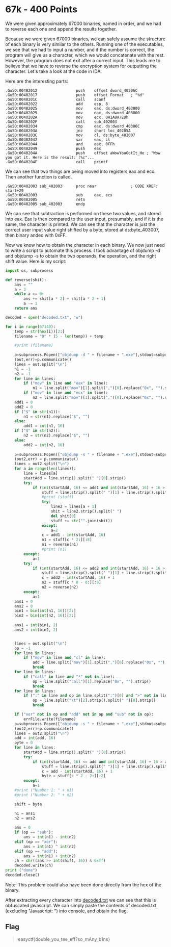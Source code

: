 # 67k - 400 Points

We were given approximately 67000 binaries, named in order, and we had to reverse each one and append the results together.

Because we were given 67000 binaries, we can safely assume the structure of each binary is very similar to the others. Running one of the executables, we see that we had to input a number, and if the number is correct, the program will give us a character, which we would concatenate with the rest. However, the program does not exit after a correct input. This leads me to believe that we have to reverse the encryption system for outputting the character. Let's take a look at the code in IDA.

Here are the interesting parts:

```
.Gu5D:00402012                 push    offset dword_40306C
.Gu5D:00402017                 push    offset Format   ; "%d"
.Gu5D:0040201C                 call    scanf
.Gu5D:00402022                 add     esp, 8
.Gu5D:00402025                 mov     eax, ds:dword_403000
.Gu5D:00402025                 mov     eax, ds:dword_403000
.Gu5D:0040202A                 mov     ecx, 0A1A8A7EDh
.Gu5D:0040202F                 call    sub_402003
.Gu5D:00402034                 cmp     eax, ds:dword_40306C
.Gu5D:0040203A                 jnz     short loc_40205A
.Gu5D:0040203C                 mov     cl, ds:byte_403007
.Gu5D:00402042                 sar     eax, cl
.Gu5D:00402044                 and     eax, 0FFh
.Gu5D:00402049                 push    eax
.Gu5D:0040204A                 push    offset aWowYouGotIt_He ; "Wow you got it. Here is the result: (%c"...
.Gu5D:0040204F                 call    printf
```

We can see that two things are being moved into registers eax and ecx. Then another function is called.

```
.Gu5D:00402003 sub_402003      proc near               ; CODE XREF: start+29
.Gu5D:00402003                 sub     eax, ecx
.Gu5D:00402005                 retn
.Gu5D:00402005 sub_402003      endp
```

We can see that subtraction is performed on these two values, and stored into eax. Eax is then compared to the user input, presumably, and if it is the same, the character is printed.
We can see that the character is just the correct user input value right shifted by a byte, stored at ds:byte_403007, then binary anded with 0xFF.

Now we know how to obtain the character in each binary. We now just need to write a script to automate this process. I took advantage of objdump -d and objdump -s to obtain the two operands, the operation, and the right shift value. Here is my script:

```python
import os, subprocess

def reverse(shit):
    ans = ""
    a = 3
    while a >= 0:
        ans += shit[a * 2] + shit[a * 2 + 1]
        a -= 1
    return ans

decoded = open("decoded.txt", "w")

for i in range(67140):
    temp = str(hex(i))[2:]
    filename = "0" * (5 - len(temp)) + temp

    #print (filename)
    
    p=subprocess.Popen(["objdump -d " + filename + ".exe"],stdout=subprocess.PIPE,shell=True)
    (out,err)=p.communicate()
    lines = out.split("\n")
    n1 = -1
    n2 = -1
    for line in lines:
        if ("mov" in line and "eax" in line):
            n1 = line.split("mov")[1].split(",")[0].replace("0x", "").strip()
        if ("mov" in line and "ecx" in line):
            n2 = line.split("mov")[1].split(",")[0].replace("0x", "").strip()
    add1 = 0
    add2 = 0
    if ("$" in str(n1)):
        n1 = str(n1).replace("$", "")
    else:
        add1 = int(n1, 16)
    if ("$" in str(n2)):
        n2 = str(n2).replace("$", "")
    else:
        add2 = int(n2, 16)
        
    p=subprocess.Popen(["objdump -s " + filename + ".exe"],stdout=subprocess.PIPE,shell=True)
    (out2,err) = p.communicate()
    lines = out2.split("\n")
    for a in range(len(lines)):
        line = lines[a]
        startAdd = line.strip().split(" ")[0].strip()
        try:
            if (int(startAdd, 16) <= add1 and int(startAdd, 16) + 16 > add1):
                stuff = line.strip().split(" ")[1] + line.strip().split(" ")[2] + line.strip().split(" ")[3] + line.strip().split(" ")[4]
                #print (stuff)
                try:
                    line2 = lines[a + 1]
                    shit = line2.strip().split(" ")
                    del shit[0]
                    stuff += str("".join(shit))
                except:
                    a=2
                c = add1 - int(startAdd, 16)
                n1 = stuff[c * 2:][:8]
                n1 = reverse(n1)
                #print (n1)
        except:
            a=1
        try:
            if (int(startAdd, 16) <= add2 and int(startAdd, 16) + 16 > add2):
                stuff = line.strip().split(" ")[1] + line.strip().split(" ")[2] + line.strip().split(" ")[3] + line.strip().split(" ")[4]
                c = add2 - int(startAdd, 16) + 1
                n2 = stuff[c * 8 - 8:][:8]
                n2 = reverse(n2)
        except:
            a=1
    ans1 = 0
    ans2 = 0
    bin1 = bin(int(n1, 16))[2:]
    bin2 = bin(int(n2, 16))[2:]
    
    ans1 = int(bin1, 2)
    ans2 = int(bin2, 2)


    lines = out.split("\n")
    op = -1
    for line in lines:
        if ("mov" in line and "cl" in line):
            add = line.split("mov")[1].split(",")[0].replace("0x", "").strip()
            break
    for line in lines:
        if ("call" in line and "*" not in line):
            op = line.split("call")[1].replace("0x", "").strip()
            break
    for line in lines:
        if (":" in line and op in line.split(":")[0] and ">" not in line):
            op = line.split("\t")[2].strip().split(" ")[0].strip()
            break

    if ("xor" not in op and "add" not in op and "sub" not in op):
        errFile.write(filename)
    p=subprocess.Popen(["objdump -s " + filename + ".exe"],stdout=subprocess.PIPE,shell=True)
    (out2,err)=p.communicate()
    lines = out2.split("\n")
    add = int(add, 16)
    byte = 0
    for line in lines:
        startAdd = line.strip().split(" ")[0].strip()
        try:
            if (int(startAdd, 16) <= add and int(startAdd, 16) + 16 > add):
                stuff = line.strip().split(" ")[1] + line.strip().split(" ")[2] + line.strip().split(" ")[3] + line.strip().split(" ")[4]
                c = add - int(startAdd, 16) + 1
                byte = stuff[c * 2 - 2:][:2]
        except:
            a=1
    #print ("Number 1: " + n1)
    #print ("Number 2: " + n2)

    shift = byte

    n1 = ans1
    n2 = ans2
    
    ans = 0
    if (op == "sub"):
        ans = int(n1) - int(n2)
    elif (op == "xor"):
        ans = int(n1) ^ int(n2)
    elif (op == "add"):
        ans = int(n1) + int(n2)
    ch = chr((ans >> int(shift, 16)) & 0xff)
    decoded.write(ch)
print ("done")
decoded.close()
```

Note: This problem could also have been done directly from the hex of the binary.

After extracting every character into [decoded.txt](https://github.com/VoidMercy/EasyCTF-Writeups-2017/blob/master/reversing/67k/decoded.txt) we can see that this is obfuscated javascript. We can simply paste the contents of decoded.txt (excluding "Javascript: ") into console, and obtain the flag.

## Flag

>easyctf{double_you_tee_eff?so_mAny_b1ns}
